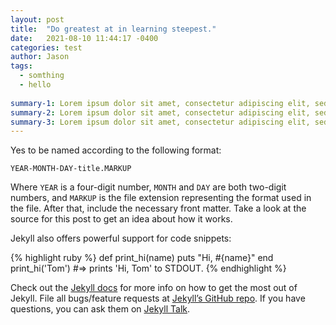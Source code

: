 ```yaml
---
layout: post
title:  "Do greatest at in learning steepest."
date:   2021-08-10 11:44:17 -0400
categories: test 
author: Jason
tags:
  - somthing
  - hello
  
summary-1: Lorem ipsum dolor sit amet, consectetur adipiscing elit, sed do eiusmod 
summary-2: Lorem ipsum dolor sit amet, consectetur adipiscing elit, sed do eiusmod 
summary-3: Lorem ipsum dolor sit amet, consectetur adipiscing elit, sed do eiusmod 
---
```

Yes to be named according to the following format:

`YEAR-MONTH-DAY-title.MARKUP`

Where `YEAR` is a four-digit number, `MONTH` and `DAY` are both two-digit numbers, and `MARKUP` is the file extension representing the format used in the file. After that, include the necessary front matter. Take a look at the source for this post to get an idea about how it works.

Jekyll also offers powerful support for code snippets:

{% highlight ruby %}
def print_hi(name)
  puts "Hi, #{name}"
end
print_hi('Tom')
#=> prints 'Hi, Tom' to STDOUT.
{% endhighlight %}

Check out the [Jekyll docs][jekyll-docs] for more info on how to get the most out of Jekyll. File all bugs/feature requests at [Jekyll’s GitHub repo][jekyll-gh]. If you have questions, you can ask them on [Jekyll Talk][jekyll-talk].

[jekyll-docs]: https://jekyllrb.com/docs/home
[jekyll-gh]:   https://github.com/jekyll/jekyll
[jekyll-talk]: https://talk.jekyllrb.com/
